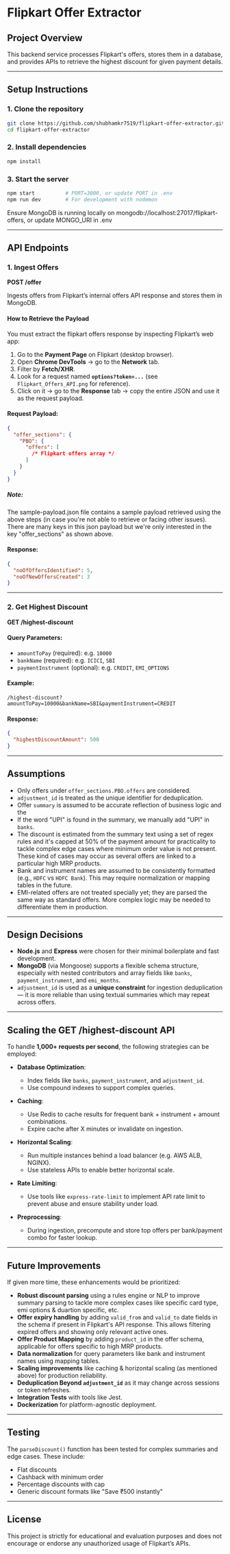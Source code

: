 # Flipkart Offer Extractor

## Project Overview

This backend service processes Flipkart's offers, stores them in a database, and provides APIs to retrieve the highest discount for given payment details.

---

## Setup Instructions

### 1. Clone the repository

```bash
git clone https://github.com/shubhamkr7519/flipkart-offer-extractor.git
cd flipkart-offer-extractor
```

### 2. Install dependencies

```bash
npm install
```

### 3. Start the server

```bash
npm start          # PORT=3000, or update PORT in .env
npm run dev        # For development with nodemon
```

Ensure MongoDB is running locally on mongodb://localhost:27017/flipkart-offers, or update MONGO_URI in .env

---

## API Endpoints

### 1. Ingest Offers

**POST /offer**

Ingests offers from Flipkart’s internal offers API response and stores them in MongoDB.

#### How to Retrieve the Payload

You must extract the flipkart offers response by inspecting Flipkart’s web app:

1. Go to the **Payment Page** on Flipkart (desktop browser).
2. Open **Chrome DevTools** → go to the **Network** tab.
3. Filter by **Fetch/XHR**.
4. Look for a request named **`options?token=...`** (see `Flipkart_Offers_API.png` for reference).
5. Click on it → go to the **Response** tab → copy the entire JSON and use it as the request payload.

#### Request Payload:

```json
{
  "offer_sections": {
    "PBO": {
      "offers": [
        /* Flipkart offers array */
      ]
    }
  }
}
```
##### Note: 
The sample-payload.json file contains a sample payload retrieved using the above steps (in case you're not able to retrieve or facing other issues). There are many keys in this json payload but we're only interested in the key "offer_sections" as shown above.

#### Response:
```json
{
  "noOfOffersIdentified": 5,
  "noOfNewOffersCreated": 3
}
```

---

### 2. Get Highest Discount

**GET /highest-discount**

#### Query Parameters:
- `amountToPay` (required): e.g. `10000`
- `bankName` (required): e.g. `ICICI`, `SBI`
- `paymentInstrument` (optional): e.g. `CREDIT`, `EMI_OPTIONS`

#### Example:
```
/highest-discount?amountToPay=10000&bankName=SBI&paymentInstrument=CREDIT
```

#### Response:
```json
{
  "highestDiscountAmount": 500
}
```

---

## Assumptions

- Only offers under `offer_sections.PBO.offers` are considered.
- `adjustment_id` is treated as the unique identifier for deduplication.
- Offer `summary` is assumed to be accurate reflection of business logic and the 
- If the word "UPI" is found in the summary, we manually add "UPI" in `banks`.
- The discount is estimated from the summary text using a set of regex rules and it's capped at 50% of the payment amount for practicality to tackle complex edge cases where minimum order value is not present. These kind of cases may occur as several offers are linked to a particular high MRP products.
- Bank and instrument names are assumed to be consistently formatted (e.g., `HDFC` vs `HDFC Bank`). This may require normalization or mapping tables in the future.
- EMI-related offers are not treated specially yet; they are parsed the same way as standard offers. More complex logic may be needed to differentiate them in production.


---

## Design Decisions

- **Node.js** and **Express** were chosen for their minimal boilerplate and fast development.
- **MongoDB** (via Mongoose) supports a flexible schema structure, especially with nested contributors and array fields like `banks`, `payment_instrument`, and `emi_months`.
- `adjustment_id` is used as a **unique constraint** for ingestion deduplication — it is more reliable than using textual summaries which may repeat across offers.

---

## Scaling the GET /highest-discount API

To handle **1,000+ requests per second**, the following strategies can be employed:

- **Database Optimization**:
  - Index fields like `banks`, `payment_instrument`, and `adjustment_id`.
  - Use compound indexes to support complex queries.

- **Caching**:
  - Use Redis to cache results for frequent bank + instrument + amount combinations.
  - Expire cache after X minutes or invalidate on ingestion.

- **Horizontal Scaling**:
  - Run multiple instances behind a load balancer (e.g. AWS ALB, NGINX).
  - Use stateless APIs to enable better horizontal scale.

- **Rate Limiting**:
  - Use tools like `express-rate-limit` to implement API rate limit to prevent abuse and ensure stability under load.

- **Preprocessing**:
  - During ingestion, precompute and store top offers per bank/payment combo for faster lookup.

---

## Future Improvements

If given more time, these enhancements would be prioritized:

- **Robust discount parsing** using a rules engine or NLP to improve summary parsing to tackle more complex cases like specific card type, emi options & duartion specific, etc.
- **Offer expiry handling** by adding `valid_from` and `valid_to` date fields in the schema if present in Flipkart's API response. This allows filtering expired offers and showing only relevant active ones.
- **Offer Product Mapping** by adding `product_id` in the offer schema, applicable for offers specific to high MRP products.
- **Data normalization** for query parameters like bank and instrument names using mapping tables.
- **Scaling improvements** like caching & horizontal scaling (as mentioned above) for production reliability.
- **Deduplication Beyond `adjustment_id`** as it may change across sessions or token refreshes.
- **Integration Tests** with tools like Jest.
- **Dockerization** for platform-agnostic deployment. 

---

## Testing

The `parseDiscount()` function has been tested for complex summaries and edge cases. These include:

- Flat discounts
- Cashback with minimum order
- Percentage discounts with cap
- Generic discount formats like "Save ₹500 instantly"

---

## License

This project is strictly for educational and evaluation purposes and does not encourage or endorse any unauthorized usage of Flipkart’s APIs.
